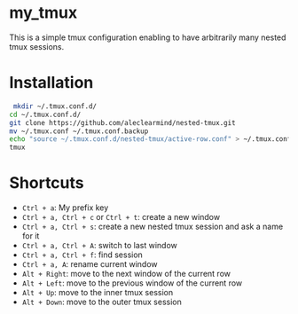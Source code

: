 # my_tmux

This is a simple tmux configuration enabling to have arbitrarily many nested tmux sessions.

# Installation

```bash
 mkdir ~/.tmux.conf.d/
cd ~/.tmux.conf.d/
git clone https://github.com/aleclearmind/nested-tmux.git
mv ~/.tmux.conf ~/.tmux.conf.backup
echo "source ~/.tmux.conf.d/nested-tmux/active-row.conf" > ~/.tmux.conf
tmux
```


# Shortcuts

* `Ctrl + a`: My prefix key
* `Ctrl + a, Ctrl + c` or `Ctrl + t`: create a new window
* `Ctrl + a, Ctrl + s`: create a new nested tmux session and ask a name for it
* `Ctrl + a, Ctrl + A`: switch to last window
* `Ctrl + a, Ctrl + f`: find session
* `Ctrl + a, A`: rename current window
* `Alt + Right`: move to the next window of the current row
* `Alt + Left`: move to the previous window of the current row
* `Alt + Up`: move to the inner tmux session
* `Alt + Down`: move to the outer tmux session


